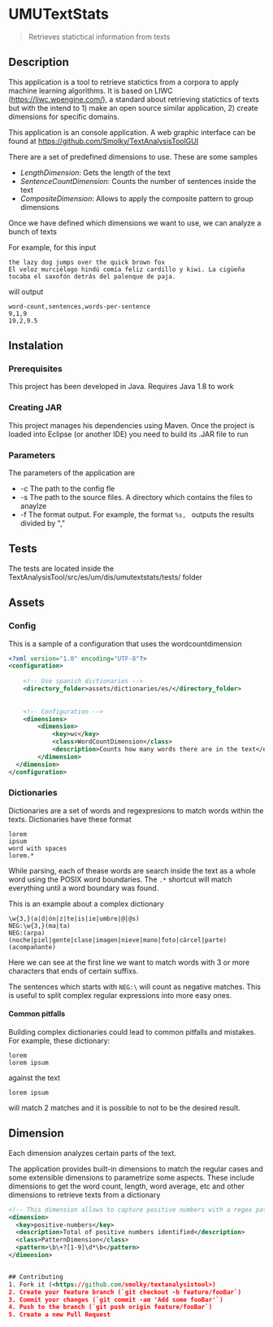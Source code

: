 # UMUTextStats
> Retrieves statictical information from texts

## Description
This application is a tool to retrieve statictics from a corpora to apply machine learning algorithms. It is based on LIWC (https://liwc.wpengine.com/), a standard about retrieving statictics of texts but with the intend to 1) make an open source similar application, 2) create dimensions for specific domains.

This application is an console application. A web graphic interface can be found at https://github.com/Smolky/TextAnalysisToolGUI

There are a set of predefined dimensions to use. These are some samples

- *LengthDimension*: Gets the length of the text
- *SentenceCountDimension*: Counts the number of sentences inside the text
- *CompositeDimension*: Allows to apply the composite pattern to group dimensions

Once we have defined which dimensions we want to use, we can analyze a bunch of texts

For example, for this input
```
the lazy dog jumps over the quick brown fox
El veloz murciélago hindú comía feliz cardillo y kiwi. La cigüeña tocaba el saxofón detrás del palenque de paja.
```

will output
```
word-count,sentences,words-per-sentence
9,1,9
19,2,9.5
```

## Instalation
### Prerequisites
This project has been developed in Java. Requires Java 1.8 to work

### Creating JAR
This project manages his dependencies using Maven. Once the project is loaded into Eclipse (or another IDE) you need to build its .JAR file to run

### Parameters
The parameters of the application are

- -c The path to the config fle
- -s The path to the source files. A directory which contains the files to anaylze
- -f The format output. For example, the format `%s, ` outputs the results divided by ","

## Tests
The tests are located inside the TextAnalysisTool/src/es/um/dis/umutextstats/tests/ folder

## Assets
### Config
This is a sample of a configuration that uses the wordcountdimension

```xml
<?xml version="1.0" encoding="UTF-8"?>
<configuration>
    
    <!-- Use spanish dictionaries -->
    <directory_folder>assets/dictionaries/es/</directory_folder>
    
    
    <!-- Configuration -->
    <dimensions>
        <dimension>
            <key>wc</key>
            <class>WordCountDimension</class>
            <description>Counts how many words there are in the text</description>
        </dimension>
  </dimension>
</configuration>
```

### Dictionaries
Dictionaries are a set of words and regexpresions to match words within the texts. Dictionaries have these format

```
lorem
ipsum
word with spaces
lorem.*
```

While parsing, each of thease words are search inside the text as a whole word using the POSIX word boundaries. The `.*` shortcut will match everything until a word boundary was found.

This is an example about a complex dictionary
```
\w{3,}(a|d|ón|z|te|is|ie|umbre|@|@s)
NEG:\w{3,}(ma|ta)
NEG:(arpa)
(noche|piel|gente|clase|imagen|nieve|mano|foto|cárcel|parte)
(acompañante)
```

Here we can see at the first line we want to match words with 3 or more characters that ends of certain suffixs. 

The sentences which starts with `NEG:\` will count as negative matches. This is useful to split complex regular expressions into more easy ones.

#### Common pitfalls ####
Building complex dictionaries could lead to common pitfalls and mistakes. For example, these dictionary:
```
lorem
lorem ipsum
```

against the text

```
lorem ipsum
```

will match 2 matches and it is possible to not to be the desired result.


## Dimension
Each dimension analyzes certain parts of the text. 

The application provides built-in dimensions to match the regular cases and some extensible dimensions to parametrize some aspects. These include dimensions to get the word count, length, word average, etc and other dimensions to retrieve texts from a dictionary

```xml
<!-- This dimension allows to capture positive numbers with a regex pattern -->
<dimension>
  <key>positive-numbers</key>
  <description>Total of positive numbers identified</description>
  <class>PatternDimension</class>
  <pattern>\b\+?[1-9]\d*\b</pattern>
</dimension>


## Contributing
1. Fork it (<https://github.com/smolky/textanalysistool>)
2. Create your feature branch (`git checkout -b feature/fooBar`)
3. Commit your changes (`git commit -am 'Add some fooBar'`)
4. Push to the branch (`git push origin feature/fooBar`)
5. Create a new Pull Request
